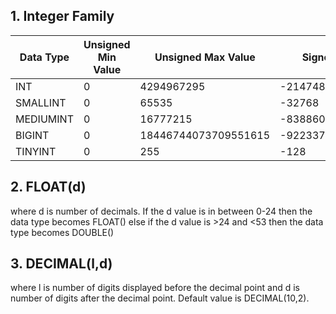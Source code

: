 ## 1. Integer Family

| Data Type |	Unsigned Min Value | Unsigned Max Value | Signed 	Min Value | Signed	Max Value |	
| --------- | -------------------- | ------------------ | ----------------- | ----------------- |
| INT	|0	| 4294967295 |	-2147483648 |	2147483647 |
| SMALLINT  | 0	| 65535	| -32768 |	32767|
| MEDIUMINT	| 0	| 16777215 |	-8388608 |	8388607 |
| BIGINT	| 0	| 18446744073709551615| 	-9223372036854775808 |	9223372036854775807 |
| TINYINT	| 0	| 255 |	-128 |	127 |

## 2. FLOAT(d)
where d is number of decimals. If the d value is in between  0-24 then the data type becomes FLOAT() else if the d value is >24 and <53 then the  data type becomes DOUBLE()
## 3. DECIMAL(l,d)
where l is number of digits displayed before the decimal point and d is number of digits after the decimal point. Default value is DECIMAL(10,2).


